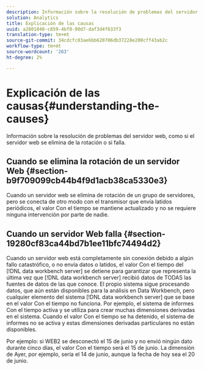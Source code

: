 ```yaml
---
description: Información sobre la resolución de problemas del servidor web, como si el servidor web se elimina de la rotación o si falla.
solution: Analytics
title: Explicación de las causas
uuid: a2801040-c859-4bf8-90d7-daf3d4f633f3
translation-type: tm+mt
source-git-commit: 34cdcfc83ae6bb620706db37228e200cff43ab2c
workflow-type: tm+mt
source-wordcount: '263'
ht-degree: 2%

---
```



# Explicación de las causas{#understanding-the-causes}

Información sobre la resolución de problemas del servidor web, como si el servidor web se elimina de la rotación o si falla.

## Cuando se elimina la rotación de un servidor Web {#section-b9f709099cb44b4f9d1acb38ca5330e3}

Cuando un servidor web se elimina de rotación de un grupo de servidores, pero se conecta de otro modo con el transmisor que envía latidos periódicos, el valor Con el tiempo se mantiene actualizado y no se requiere ninguna intervención por parte de nadie.

## Cuando un servidor Web falla {#section-19280cf83ca44bd7b1ee11bfc74494d2}

Cuando un servidor web está completamente sin conexión debido a algún fallo catastrófico, o no envía datos o latidos, el valor Con el tiempo del [!DNL data workbench server] se detiene para garantizar que representa la última vez que [!DNL data workbench server] recibió datos de TODAS las fuentes de datos de las que conoce. El propio sistema sigue procesando datos, que aún están disponibles para la análisis en Data Workbench, pero cualquier elemento del sistema [!DNL data workbench server] que se base en el valor Con el tiempo no funciona. Por ejemplo, el sistema de informes Con el tiempo activa y se utiliza para crear muchas dimensiones derivadas en el sistema. Cuando el valor Con el tiempo se ha detenido, el sistema de informes no se activa y estas dimensiones derivadas particulares no están disponibles.

Por ejemplo: si WEB2 se desconectó el 15 de junio y no envió ningún dato durante cinco días, el valor Con el tiempo será el 15 de junio. La dimensión de Ayer, por ejemplo, sería el 14 de junio, aunque la fecha de hoy sea el 20 de junio.
